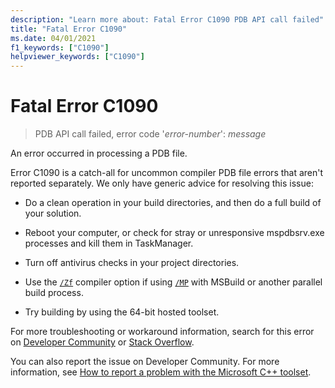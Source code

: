 ```yaml
---
description: "Learn more about: Fatal Error C1090 PDB API call failed"
title: "Fatal Error C1090"
ms.date: 04/01/2021
f1_keywords: ["C1090"]
helpviewer_keywords: ["C1090"]
---
```

# Fatal Error C1090

> PDB API call failed, error code '*error-number*': *message*

An error occurred in processing a PDB file.

Error C1090 is a catch-all for uncommon compiler PDB file errors that aren't reported separately. We only have generic advice for resolving this issue:

- Do a clean operation in your build directories, and then do a full build of your solution.

- Reboot your computer, or check for stray or unresponsive mspdbsrv.exe processes and kill them in TaskManager.

- Turn off antivirus checks in your project directories.

- Use the [`/Zf`](../../build/reference/zf.md) compiler option if using [`/MP`](../../build/reference/mp-build-with-multiple-processes.md) with MSBuild or another parallel build process.

- Try building by using the 64-bit hosted toolset.

For more troubleshooting or workaround information, search for this error on [Developer Community](https://aka.ms/vsfeedback/browsecpp) or [Stack Overflow](https://stackoverflow.com/questions/tagged/visual-c++).

You can also report the issue on Developer Community. For more information, see [How to report a problem with the Microsoft C++ toolset](overview/how-to-report-a-problem-with-the-visual-cpp-toolset.md).
